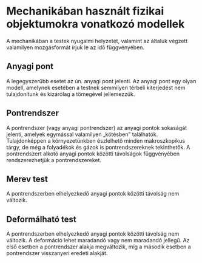 # Mechanikában használt fizikai objektumokra vonatkozó modellek

A mechanikában a testek nyugalmi helyzetét, valamint az általuk végzett valamilyen
mozgásformát írjuk le az idő függvényében.

## Anyagi pont

A legegyszerűbb esetet az ún. anyagi pont jelenti. Az anyagi pont egy olyan modell,
amelynek esetében a testnek semmilyen térbeli kiterjedést nem tulajdonítunk és kizárólag a
tömegével jellemezzük.

## Pontrendszer

A pontrendszer (vagy anyagi pontrendszer) az anyagi pontok sokaságát jelenti, amelyek
egymással valamilyen „kötésben” találhatók. Tulajdonképpen a környezetünkben észlelhető
minden makroszkopikus tárgy, de még a folyadékok és gázok is pontrendszereknek tekinthetők. A
pontrendszert alkotó anyagi pontok közötti távolságok függvényében rendszerezhetjük a
pontrendszereket.

## Merev test

A pontrendszerben elhelyezkedő anyagi pontok közötti távolság nem változik.

## Deformálható test

A pontrendszerben elhelyezkedő anyagi pontok közötti távolság nem változik. A deformáció lehet maradandó vagy nem maradandó jellegű. Az első esetben a pontrendszer alakja megváltozik, míg a második esetben a pontrendszer visszanyeri eredeti alakját.
